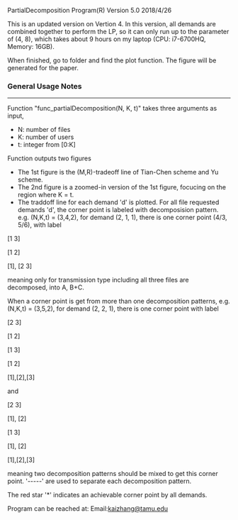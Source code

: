 PartialDecomposition Program(R) Version 5.0 2018/4/26

This is an updated version on Vertion 4. In this version, all demands are combined together to perform the LP, so it can only run up to the parameter of (4, 8), which takes about 9 hours on my laptop (CPU: i7-6700HQ, Memory: 16GB). 

When finished, go to folder and find the plot function. The figure will be generated for the paper.

### General Usage Notes
---------------------

Function "func_partialDecomposition(N, K, t)" takes three arguments as input,

* N: number of files
* K: number of users
* t: integer from [0:K]

Function outputs two figures

* The 1st figure is the (M,R)-tradeoff line of Tian-Chen scheme and Yu scheme.
* The 2nd figure is a zoomed-in version of the 1st figure, focucing on the region where K = t.
* The traddoff line for each demand 'd' is plotted. For all file requested demands 'd', the corner point is labeled with decomposision pattern. e.g. (N,K,t) = (3,4,2), for demand (2, 1, 1), there is one corner point (4/3, 5/6), with label

[1 3]

[1 2]

[1], [2 3]

meaning only for transmission type including all three files are decomposed, into A, B+C.

When a corner point is get from more than one decomposition patterns, e.g. (N,K,t) = (3,5,2), for demand (2, 2, 1), there is one corner point with label

[2 3]

[1 2]

[1 3]

[1 2]

[1],[2],[3]

and 

[2 3]

[1], [2]

[1 3]

[1], [2]

[1],[2],[3]  


meaning two decomposition patterns should be mixed to get this corner point. '-----' are used to separate each decomposition pattern.

The red star '*' indicates an achievable corner point by all demands.

Program can be reached at:
Email:kaizhang@tamu.edu

